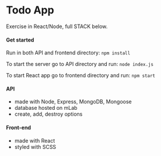 # Todo App
Exercise in React/Node, full STACK below.

#### Get started

Run in both API and frontend directory:
`npm install`

To start the server go to API directory and run:
`node index.js`

To start React app go to frontend directory and run:
`npm start`

#### API
* made with Node, Express, MongoDB, Mongoose
* database hosted on mLab
* create, add, destroy options

#### Front-end
* made with React
* styled with SCSS
